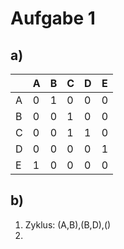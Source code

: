 
# Aufgabe 1
## a)

|     | A   | B   | C   | D   | E   |
| --- | --- | --- | --- | --- | --- |
| A   | 0   | 1   | 0   | 0   | 0   |
| B   | 0   | 0   | 1   | 0   | 0   |
| C   | 0   | 0   | 1   | 1   | 0   |
| D   | 0   | 0   | 0   | 0   | 1   |
| E   | 1   | 0   | 0   | 0   | 0   |
## b)
1. Zyklus: (A,B),(B,D),()
2. 